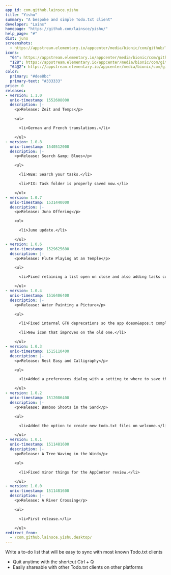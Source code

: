```yaml
---
app_id: com.github.lainsce.yishu
title: "Yishu"
summary: "A bespoke and simple Todo.txt client"
developer: "Lains"
homepage: "https://github.com/lainsce/yishu/"
help_page: "#"
dist: juno
screenshots:
  - https://appstream.elementary.io/appcenter/media/bionic/com/github/lainsce.yishu/4B0AEA83BC3DCA6A84C80A4E296A4455/screenshots/image-1_orig.png
icons:
  "64": https://appstream.elementary.io/appcenter/media/bionic/com/github/lainsce.yishu/4B0AEA83BC3DCA6A84C80A4E296A4455/icons/64x64/com.github.lainsce.yishu_com.github.lainsce.yishu.png
  "128": https://appstream.elementary.io/appcenter/media/bionic/com/github/lainsce.yishu/4B0AEA83BC3DCA6A84C80A4E296A4455/icons/128x128/com.github.lainsce.yishu_com.github.lainsce.yishu.png
  "64@2": https://appstream.elementary.io/appcenter/media/bionic/com/github/lainsce.yishu/4B0AEA83BC3DCA6A84C80A4E296A4455/icons/64x64@2/com.github.lainsce.yishu_com.github.lainsce.yishu.png
color:
  primary: "#dee8bc"
  primary-text: "#333333"
price: 0
releases:
- version: 1.1.0
  unix-timestamp: 1552608000
  description: |-
    <p>Release: Zeit and Temps</p>

    <ul>

      <li>German and French translations.</li>

    </ul>
- version: 1.0.8
  unix-timestamp: 1540512000
  description: |-
    <p>Release: Search &amp; Blues</p>

    <ul>

      <li>NEW: Search your tasks.</li>

      <li>FIX: Task folder is properly saved now.</li>

    </ul>
- version: 1.0.7
  unix-timestamp: 1531440000
  description: |-
    <p>Release: Juno Offering</p>

    <ul>

      <li>Juno update.</li>

    </ul>
- version: 1.0.6
  unix-timestamp: 1529625600
  description: |-
    <p>Release: Flute Playing at an Temple</p>

    <ul>

      <li>Fixed retaining a list open on close and also adding tasks correctly to a list.</li>

    </ul>
- version: 1.0.4
  unix-timestamp: 1516406400
  description: |-
    <p>Release: Water Painting a Picture</p>

    <ul>

      <li>Fixed internal GTK deprecations so the app doesn&apos;t complain about unused things.</li>

      <li>New icon that improves on the old one.</li>

    </ul>
- version: 1.0.3
  unix-timestamp: 1515110400
  description: |-
    <p>Release: Rest Easy and Calligraphy</p>

    <ul>

      <li>Added a preferences dialog with a setting to where to save the todo.txt file.</li>

    </ul>
- version: 1.0.2
  unix-timestamp: 1512086400
  description: |-
    <p>Release: Bamboo Shoots in the Sand</p>

    <ul>

      <li>Added the option to create new todo.txt files on welcome.</li>

    </ul>
- version: 1.0.1
  unix-timestamp: 1511481600
  description: |-
    <p>Release: A Tree Waving in the Wind</p>

    <ul>

      <li>Fixed minor things for the AppCenter review.</li>

    </ul>
- version: 1.0.0
  unix-timestamp: 1511481600
  description: |-
    <p>Release: A River Crossing</p>

    <ul>

      <li>First release.</li>

    </ul>
redirect_from:
  - /com.github.lainsce.yishu.desktop/
---
```


<p>Write a to-do list that will be easy to sync with most known Todo.txt clients</p>
<ul>
  <li>Quit anytime with the shortcut Ctrl + Q</li>
  <li>Easily shareable with other Todo.txt clients on other platforms</li>
</ul>